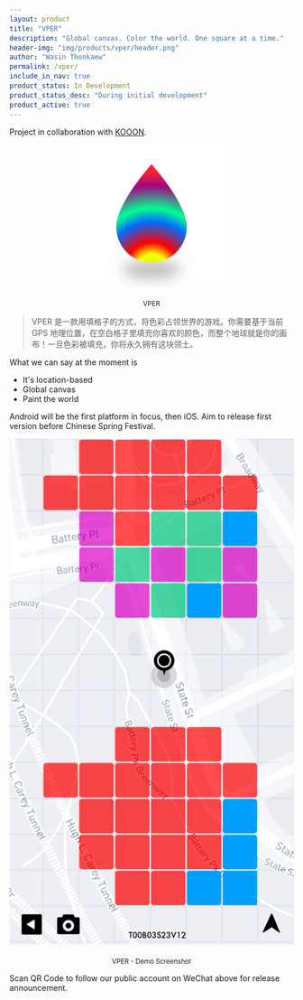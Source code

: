 ```yaml
---
layout: product
title: "VPER"
description: "Global canvas. Color the world. One square at a time."
header-img: "img/products/vper/header.png"
author: "Wasin Thonkaew"
permalink: /vper/
include_in_nav: true
product_status: In Development
product_status_desc: "During initial development"
product_active: true
---
```


Project in collaboration with <a href="#">KOOON</a>.

<center>
  <img alt="VPER logo" src="/img/products/vper/vpericon.png" width="50%">
  <sub style="display:block;margin-top:20px;">VPER</sub>
</center>

> VPER 是一款用填格子的方式，将色彩占领世界的游戏。你需要基于当前 GPS 地理位置，在空白格子里填充你喜欢的颜色，而整个地球就是你的画布！一旦色彩被填充，你将永久拥有这块领土。

What we can say at the moment is

* It's location-based
* Global canvas
* Paint the world

Android will be the first platform in focus, then iOS.
Aim to release first version before Chinese Spring Festival.

<center>
  <img alt="VPER demo screenshot" src="/img/products/vper/demo-screenshot.png">
  <sub style="display:block;margin-top:20px;">VPER - Demo Screenshot</sub>
</center>

Scan QR Code to follow our public account on WeChat above for release announcement.